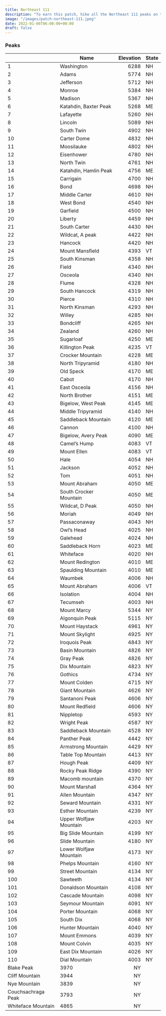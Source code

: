 ```yaml
---
title: Northeast 111 
description: "To earn this patch, hike all the Northeast 111 peaks on the list"
image: "/images/patch-northeast-111.jpeg"
date: 2022-01-06T06:00:00+00:00
draft: false
---
```

### Peaks
|| Name | Elevation | State |
|-|------|----------:|-------|
|1|  Washington	  |  6288	  |  NH
|2| Adams	  |  5774	  |  NH
|3|  Jefferson	  |  5712	  |  NH
|4|  Monroe	  |  5384	  |  NH
|5|  Madison	  |  5367	  |  NH
|6|  Katahdin, Baxter Peak	  |  5268	|  ME
|7|  Lafayette	|  5260	  |  NH
|8|  Lincoln	|  5089	  |  NH
|9|  South Twin	|  4902	  |  NH
|10|  Carter Dome	  |  4832	  |  NH
|11|  Moosilauke	  |  4802	  |  NH
|12|  Eisenhower	|  4780	  |  NH
|13|  North Twin	  |  4761	  |  NH
|14|  Katahdin, Hamlin Peak	  |  4756	  |  ME
|15|  Carrigain	  |  4700	  |  NH
|16|  Bond	  |  4698	  |  NH
|17|  Middle Carter	|  4610	  |  NH
|18|  West Bond	|  4540	|  NH
|19|  Garfield	|  4500	  |  NH
|20|  Liberty	|  4459	  |  NH
|21|  South Carter	|  4430	|  NH
|22|  Wildcat, A peak	|  4422	  |  NH
|23|  Hancock	|  4420	  |  NH
|24|  Mount Mansfield	|  4393	  |  VT
|25|  South Kinsman	  |  4358	  |  NH
|26|  Field	|  4340	  |  NH
|27|  Osceola	  |  4340	  |  NH
|28|  Flume	  |  4328	  |NH
|29|  South Hancock	  |  4319	  |  NH
|30|  Pierce	  |  4310	  |  NH
|31|  North Kinsman	|  4293	|  NH
|32|  Willey	|  4285	  |  NH
|33|  Bondcliff	|  4265	  |  NH
|34|  Zealand	|  4260	|  NH
|35|  Sugarloaf	|  4250	|  ME
|36|  Killington Peak	|  4235	|  VT
|37|  Crocker Mountain	|  4228	|  ME
|38|  North Tripyramid	|  4180	|  NH
|39|  Old Speck	|  4170	  |  ME
|40|  Cabot	|  4170	  |  NH
|41|  East Osceola	|  4156	|  NH
|42|  North Brother	  |  4151	  |  ME
|43|  Bigelow, West Peak	|  4145	  |  ME
|44|  Middle Tripyramid	  |  4140	|  NH
|45|  Saddleback Mountain	|  4120	|  ME
|46|  Cannon	  |  4100	  |  NH
|47|  Bigelow, Avery Peak	|  4090	  |  ME
|48|  Camel’s Hump	|  4083	|  VT
|49|  Mount Ellen	|  4083	|  VT
|50|  Hale	|  4054	|  NH
|51|  Jackson	|  4052	  |  NH
|52|  Tom	|  4051	  |  NH
|53|  Mount Abraham	  |  4050	  |  ME
|54|  South Crocker Mountain	|  4050	|  ME
|55|  Wildcat, D Peak	|  4050	  |  NH
|56|  Moriah	|  4049	|  NH
|57|  Passaconaway	|  4043	|  NH
|58|  Owl’s Head	|  4025	|  NH
|59|  Galehead	  |  4024	|  NH
|60|  Saddleback Horn	|  4023	  |  ME
|61|  Whiteface	|  4020	  |  NH
|62|  Mount Redington	|  4010	  |  ME
|63|  Spaulding Mountain	|  4010	|  ME
|64|  Waumbek	|  4006	  |  NH
|65|  Mount Abraham	|  4006	|  VT
|66|  Isolation	|  4004	|  NH
|67|  Tecumseh	|  4003	|  NH
|68|  Mount Marcy	|  5344	|  NY
|69|  Algonquin Peak	|  5115	|  NY
|70|  Mount Haystack	|  4961	|  NY
|71|  Mount Skylight	|  4925	|  NY
|72|  Iroquois Peak	|  4843	|  NY
|73|  Basin Mountain	|  4826	|  NY
|74|  Gray Peak	|  4826	|  NY
|75|  Dix Mountain	|  4823	|  NY
|76|  Gothics	  |  4734	  |  NY
|77|  Mount Colden	|  4715	|  NY
|78|  Giant Mountain	|  4626	|  NY
|79|  Santanoni Peak	|  4606	  |  NY
|80|  Mount Redfield	  |  4606	  |  NY
|81|  Nippletop	|  4593	|  NY
|82|  Wright Peak	|  4587	|  NY
|83|  Saddleback Mountain	|  4528	|  NY
|84|  Panther Peak	|  4442	|  NY
|85|  Armstrong Mountain	|  4429	|  NY
|86|  Table Top Mountain	|  4413	|  NY
|87|  Hough Peak	|  4409	|  NY
|88|  Rocky Peak Ridge	|  4390	|  NY
|89|  Macomb mountain	|  4370	|  NY
|90|  Mount Marshall	|  4364	|  NY
|91|  Allen Mountain	|  4347	|  NY
|92|  Seward Mountain	|  4331	|  NY
|93|  Esther Mountain	|  4239	|  NY
|94|  Upper Wolfjaw Mountain	|  4203	|  NY
|95|  Big Slide Mountain	|  4199	|  NY
|96|  Slide Mountain	|  4180	|  NY
|97|  Lower Wolfjaw Mountain	|  4173	|  NY
|98|  Phelps Mountain	|  4160	|  NY
|99|  Street Mountain	|  4134	|  NY
|100|  Sawteeth	|  4134	|  NY
|101|  Donaldson Mountain	|  4108	|  NY
|102|  Cascade Mountain	|  4098	|  NY
|103|  Seymour Mountain	|  4091	|  NY
|104|  Porter Mountain	|  4068	|  NY
|105|  South Dix	|  4068	|  NY
|106|  Hunter Mountain	|  4040	|  NY
|107|  Mount Emmons	|  4039	  |  NY
|108|  Mount Colvin	|  4035	|  NY
|109|  East Dix Mountain	|  4026	|  NY
|110|  Dial Mountain	|  4003	|  NY
|  Blake Peak	|  3970	|  NY
|  Cliff Mountain	|  3944	|  NY
|  Nye Mountain	|  3839	|  NY
|  Couchsachraga Peak	|  3793	|  NY
|  Whiteface Mountain	|  4865	|  NY
